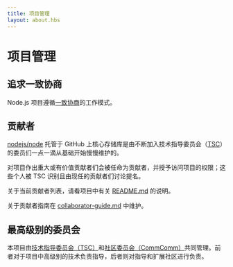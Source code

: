 ```yaml
---
title: 项目管理
layout: about.hbs
---
```


# 项目管理

## 追求一致协商

Node.js 项目遵循[一致协商][]的工作模式。

## 贡献者

[nodejs/node][] 托管于 GitHub 上核心存储库是由不断加入技术指导委员会（[TSC][]）的委员们一点一滴从基础开始慢慢维护的。

对项目作出重大或有价值贡献者们会被任命为贡献者，并授予访问项目的权限；这些个人被 TSC 识别且由现任的贡献者们讨论提名。

关于当前贡献者列表，请看项目中有关 [README.md][] 的说明。

关于贡献者指南在 [collaborator-guide.md][] 中维护。

## 最高级别的委员会

本项目由[技术指导委员会（TSC）][]和[社区委员会（CommComm）][]共同管理。前者对于项目中高级别的技术负责指导，后者则对指导和扩展社区进行负责。

[collaborator-guide.md]: https://github.com/nodejs/node/blob/master/doc/contributing/collaborator-guide.md
[社区委员会（CommComm）]: https://github.com/nodejs/community-committee/blob/master/Community-Committee-Charter.md
[一致协商]: https://en.wikipedia.org/wiki/Consensus-seeking_decision-making
[README.md]: https://github.com/nodejs/node/blob/master/README.md#current-project-team-members
[技术指导委员会（TSC）]: https://github.com/nodejs/TSC/blob/master/TSC-Charter.md
[TSC]: https://github.com/nodejs/TSC
[nodejs/node]: https://github.com/nodejs/node
